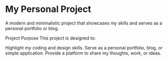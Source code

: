 # My Personal Project
A modern and minimalistic project that showcases my skills and serves as a personal portfolio or blog.

Project Purpose
This project is designed to:

Highlight my coding and design skills.
Serve as a personal portfolio, blog, or simple application.
Provide a platform to share my thoughts, work, or ideas.
